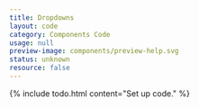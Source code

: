 ```yaml
---
title: Dropdowns
layout: code
category: Components Code
usage: null
preview-image: components/preview-help.svg
status: unknown
resource: false
---
```


{% include todo.html content="Set up code." %}
